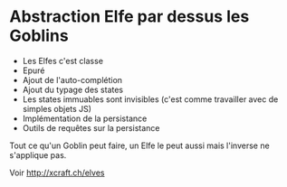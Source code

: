 # Abstraction Elfe par dessus les Goblins

- Les Elfes c'est classe
- Epuré
- Ajout de l'auto-complétion
- Ajout du typage des states
- Les states immuables sont invisibles (c'est comme travailler avec de simples
  objets JS)
- Implémentation de la persistance
- Outils de requêtes sur la persistance

Tout ce qu'un Goblin peut faire, un Elfe le peut aussi mais l'inverse ne
s'applique pas.

Voir http://xcraft.ch/elves
